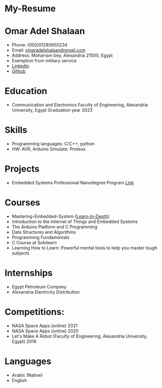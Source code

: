 # My-Resume

# Omar Adel Shalaan
  -	Phone: (002)01280650234
  -	Email: omaradelshalaan@gmail.com 
  -	Address: Moharram bey, Alexandria 21500, Egypt
  -	Exemption from military service
  - [Linkedin](https://www.linkedin.com/in/omar-adel-shalaan-67aaa714b/)
  - [Github](https://github.com/OmarAdelShalaan)
# Education
  -	 Communication and Electronics Faculty of Engineering, Alexandria University, Egypt Graduation year 2023

# Skills
  -	Programming languages: C/C++, python 
  -	HW: AVR, Arduino Simulate: Proteus 

# Projects 
  -	Embedded Systems Professional Nanodegree Program [Link](https://github.com/OmarAdelShalaan/Embedded-Systems-Professional-Nanodegree-Program) 

# Courses 
  -	Mastering-Embedded-System  ([Learn-In-Depth](https://www.learn-in-depth.com/online-diploma/omaradelshalaan%40gmail.com))
  -	Introduction to the Internet of Things and Embedded Systems 
  -	The Arduino Platform and C Programming 
  -	Data Structures and Algorithms 
  -	Programming Fundamentals 
  -	C Course at Sololearn 
  -	Learning How to Learn: Powerful mental tools to help you master tough subjects 

# Internships 
  -	Egypt Petroleum Company 
  -	Alexandria Electricity Distribution 

# Competitions: 
  -	NASA Space Apps (online) 2021 
  -	NASA Space Apps (online) 2020 
  -	Let's Make A Robot (Faculty of Engineering, Alexandria University, Egypt) 2019

# Languages
  - Arabic (Native)
  - English
